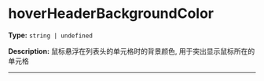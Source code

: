 # hoverHeaderBackgroundColor

**Type:** `string | undefined`

**Description:**
鼠标悬浮在列表头的单元格时的背景颜色, 用于突出显示鼠标所在的单元格

---


